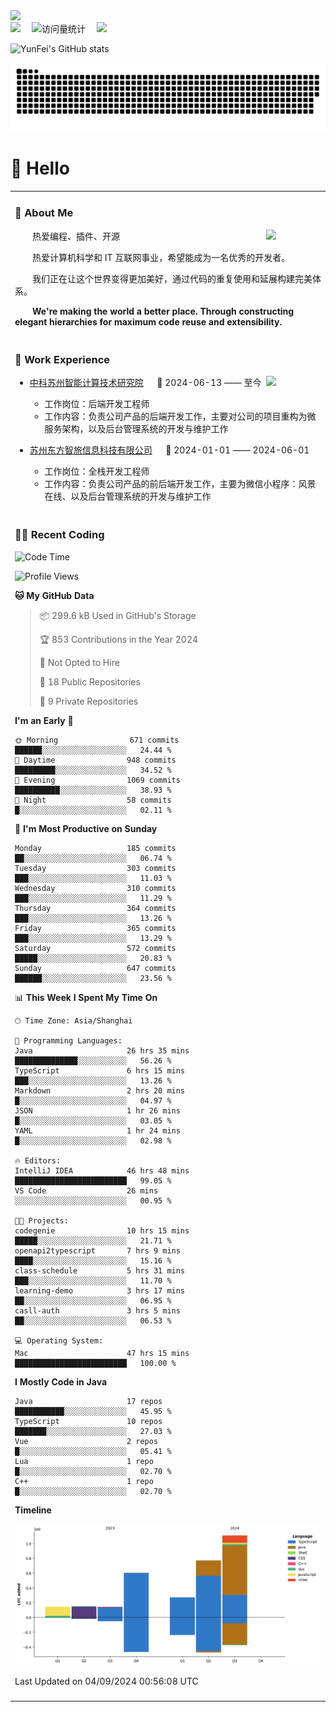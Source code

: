   <!-- dynamic typing effect 动态打字效果 -->
  <div>
    <a href="http://yunfei.plus">
      <img src="https://readme-typing-svg.demolab.com?font=Fira+Code&pause=1000&width=435&lines=console.log(%22Hello%2C%20World%22);祝您今天愉快!&center=true&size=27" />
    </a>
  </div>

  <div>
    <a href="http://yunfei.plus/"><img src="https://img.shields.io/badge/Website-博客-8c36db" /></a>&emsp;
    <!-- visitor -->
    <img src="https://komarev.com/ghpvc/?username=yunfeidog&label=Views&color=orange&style=flat" alt="访问量统计" />&emsp;
    <!-- wakatime -->    
    <a href="https://wakatime.com/@yunfeidog"><img src="https://wakatime.com/badge/user/42d0678c-368b-448b-9a77-5d21c5b55352.svg" /></a>
  </div>

![YunFei's GitHub stats](https://github-readme-stats.vercel.app/api?username=yunfeidog)

![snake](./dist/github-contribution-grid-snake.svg)

#  🙋 Hello

<table>


<tr><td>

### 🤺 About Me

<img align="right" width="88" src="https://cdn.jsdelivr.net/gh/yunfeidog/yunfeidog/assets/images/jobs.png" />

<p>&emsp;&emsp;热爱编程、插件、开源</p>
<p>&emsp;&emsp;热爱计算机科学和 IT 互联网事业，希望能成为一名优秀的开发者。</p>
<p>&emsp;&emsp;我们正在让这个世界变得更加美好，通过代码的重复使用和延展构建完美体系。</p>
<p>&emsp;&emsp;<strong>We're making the world a better place. Through constructing elegant hierarchies for maximum code reuse and extensibility.</strong></p>

</td></tr> 

<tr><td>

### 🏢 Work Experience

<img align="right" width="88" src="https://cdn.jsdelivr.net/gh/yunfeidog/yunfeidog/assets/images/yuanze.png" />

- [中科苏州智能计算技术研究院](http://iict.ac.cn/sy) &emsp; 📌 2024-06-13 —— 至今

  - 工作岗位：后端开发工程师
  - 工作内容：负责公司产品的后端开发工作，主要对公司的项目重构为微服务架构，以及后台管理系统的开发与维护工作

- [苏州东方智旅信息科技有限公司](http://www.leyoobao.com/) &emsp; 📌 2024-01-01 —— 2024-06-01

    - 工作岗位：全栈开发工程师
    - 工作内容：负责公司产品的前后端开发工作，主要为微信小程序：风景在线、以及后台管理系统的开发与维护工作


</td></tr>

<tr><td>

### 👩‍💻 Recent Coding
<!--START_SECTION:waka-->
![Code Time](http://img.shields.io/badge/Code%20Time-1%2C709%20hrs%2029%20mins-blue)

![Profile Views](http://img.shields.io/badge/Profile%20Views-1-blue)

**🐱 My GitHub Data** 

> 📦 299.6 kB Used in GitHub's Storage 
 > 
> 🏆 853 Contributions in the Year 2024
 > 
> 🚫 Not Opted to Hire
 > 
> 📜 18 Public Repositories 
 > 
> 🔑 9 Private Repositories 
 > 
**I'm an Early 🐤** 

```text
🌞 Morning                671 commits         ██████░░░░░░░░░░░░░░░░░░░   24.44 % 
🌆 Daytime                948 commits         █████████░░░░░░░░░░░░░░░░   34.52 % 
🌃 Evening                1069 commits        ██████████░░░░░░░░░░░░░░░   38.93 % 
🌙 Night                  58 commits          █░░░░░░░░░░░░░░░░░░░░░░░░   02.11 % 
```
📅 **I'm Most Productive on Sunday** 

```text
Monday                   185 commits         ██░░░░░░░░░░░░░░░░░░░░░░░   06.74 % 
Tuesday                  303 commits         ███░░░░░░░░░░░░░░░░░░░░░░   11.03 % 
Wednesday                310 commits         ███░░░░░░░░░░░░░░░░░░░░░░   11.29 % 
Thursday                 364 commits         ███░░░░░░░░░░░░░░░░░░░░░░   13.26 % 
Friday                   365 commits         ███░░░░░░░░░░░░░░░░░░░░░░   13.29 % 
Saturday                 572 commits         █████░░░░░░░░░░░░░░░░░░░░   20.83 % 
Sunday                   647 commits         ██████░░░░░░░░░░░░░░░░░░░   23.56 % 
```


📊 **This Week I Spent My Time On** 

```text
🕑︎ Time Zone: Asia/Shanghai

💬 Programming Languages: 
Java                     26 hrs 35 mins      ██████████████░░░░░░░░░░░   56.26 % 
TypeScript               6 hrs 15 mins       ███░░░░░░░░░░░░░░░░░░░░░░   13.26 % 
Markdown                 2 hrs 20 mins       █░░░░░░░░░░░░░░░░░░░░░░░░   04.97 % 
JSON                     1 hr 26 mins        █░░░░░░░░░░░░░░░░░░░░░░░░   03.05 % 
YAML                     1 hr 24 mins        █░░░░░░░░░░░░░░░░░░░░░░░░   02.98 % 

🔥 Editors: 
IntelliJ IDEA            46 hrs 48 mins      █████████████████████████   99.05 % 
VS Code                  26 mins             ░░░░░░░░░░░░░░░░░░░░░░░░░   00.95 % 

🐱‍💻 Projects: 
codegenie                10 hrs 15 mins      █████░░░░░░░░░░░░░░░░░░░░   21.71 % 
openapi2typescript       7 hrs 9 mins        ████░░░░░░░░░░░░░░░░░░░░░   15.16 % 
class-schedule           5 hrs 31 mins       ███░░░░░░░░░░░░░░░░░░░░░░   11.70 % 
learning-demo            3 hrs 17 mins       ██░░░░░░░░░░░░░░░░░░░░░░░   06.95 % 
casll-auth               3 hrs 5 mins        ██░░░░░░░░░░░░░░░░░░░░░░░   06.53 % 

💻 Operating System: 
Mac                      47 hrs 15 mins      █████████████████████████   100.00 % 
```

**I Mostly Code in Java** 

```text
Java                     17 repos            ███████████░░░░░░░░░░░░░░   45.95 % 
TypeScript               10 repos            ███████░░░░░░░░░░░░░░░░░░   27.03 % 
Vue                      2 repos             █░░░░░░░░░░░░░░░░░░░░░░░░   05.41 % 
Lua                      1 repo              █░░░░░░░░░░░░░░░░░░░░░░░░   02.70 % 
C++                      1 repo              █░░░░░░░░░░░░░░░░░░░░░░░░   02.70 % 
```



**Timeline**

![Lines of Code chart](https://raw.githubusercontent.com/yunfeidog/yunfeidog/main/assets/bar_graph.png)


 Last Updated on 04/09/2024 00:56:08 UTC
<!--END_SECTION:waka-->

</td></tr>




<tr><td>

